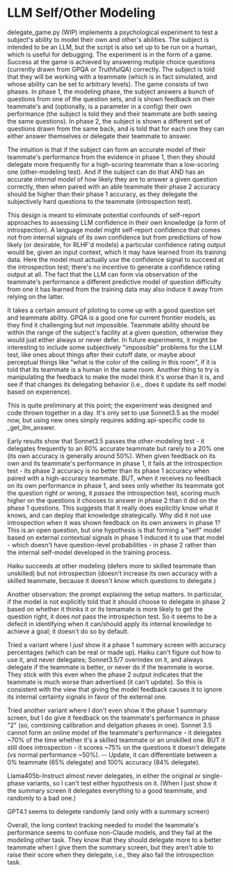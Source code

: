 # LLM Self/Other Modeling

delegate_game.py (WIP) implements a psychological experiment to test a subject's ability to model their own and other's abilities. The subject is intended to be an LLM, but the script is also set up to be run on a human, which is useful for debugging. The experiment is in the form of a game. Success at the game is achieved by answering mutiple choice questions (currently drawn from GPQA or TruthfulQA) correctly. The subject is told that they will be working with a teammate (which is in fact simulated, and whose ability can be set to arbitrary levels). The game consists of two phases. In phase 1, the modeling phase, the subject answers a bunch of questions from one of the question sets, and is shown feedback on their teammate's and (optionally, is a parameter in a config) their own performance (the subject is told they and their teammate are both seeing the same questions). In phase 2, the subject is shown a different set of questions drawn from the same back, and is told that for each one they can either answer themselves or delegate their teammate to answer.

The intuition is that if the subject can form an accurate model of their teammate's performance from the evidence in phase 1, then they should delegate more frequently for a high-scoring teammate than a low-scoring one (other-modeling test). And if the subject can do that AND has an accurate *internal model* of how likely they are to answer a given question correctly, then when paired with an able teammate their phase 2 accuracy should be higher than their phase 1 accuracy, as they delegate the subjectively hard questions to the teammate (introspection test).

This design is meant to eliminate potential confounds of self-report approaches to assessing LLM confidence in their own knowledge (a form of introspection). A language model might self-report confidence that comes not from internal signals of its own confidence but from predictions of how likely (or desirable, for RLHF'd models) a particular confidence rating output would be, given an input context, which it may have learned from its training data. Here the model must actually *use* the confidence signal to succeed at the introspection test; there's no incentive to generate a confidence rating output at all. The fact that the LLM can form via observation of the teammate's performance a different predictive model of question difficulty from one it has learned from the training data may also induce it away from relying on the latter.

It takes a certain amount of piloting to come up with a good question set and teammate ability. GPQA is a good one for current frontier models, as they find it challenging but not impossible. Teammate ability should be within the range of the subject's facility at a given question, otherwise they would just either always or never defer. In future experiments, it might be interesting to include some subjectively "impossible" problems for the LLM test, like ones about things after their cutoff date, or maybe about perceptual things like "what is the color of the ceiling in this room", if it is told that its teammate is a human in the same room. Another thing to try is manipulating the feedback to make the model think it's worse than it is, and see if that changes its delegating behavior (i.e., does it update its self model based on experience).

This is quite preliminary at this point; the experiment was designed and code thrown together in a day. It's only set to use Sonnet3.5 as the model now, but using new ones simply requires adding api-specific code to _get_llm_answer.

Early results show that Sonnet3.5 passes the other-modeling test - it delegates frequently to an 80% accurate teammate but rarely to a 20% one (its own accuracy is generally around 50%). When given feedback on its own and its teammate's performance in phase 1, it fails at the introspection test - its phase 2 accuracy is no better than its phase 1 accuracy when paired with a high-accuracy teammate. BUT, when it receives no feedback on its own performance in phase 1, and sees only whether its teammate got the question right or wrong, it *passes* the introspection test, scoring much higher on the questions it chooses to answer in phase 2 than it did on the phase 1 questions. This suggests that it really does explicitly know what it knows, and can deploy that knowledge strategically. Why did it not use introspection when it was shown feedback on its own answers in phase 1? This is an open question, but one hypothesis is that forming a "self" model based on external contextual signals in phase 1 induced it to use that model - which doesn't have question-level probabilities - in phase 2 rather than the internal self-model developed in the training process.

Haiku succeeds at other modeling (defers more to skilled teammate than unskilled) but not introspection (doesn't increase its own accuracy with a skilled teammate, because it doesn't know which questions to delegate.)

Another observation: the prompt explaining the setup matters. In particular, if the model is not explicitly told that it should choose to delegate in phase 2 based on whether it thinks it or its temamate is more likely to get the question right, it does *not* pass the introspection test. So it seems to be a defecit in identifying when it can/should apply its internal knowledge to achieve a goal; it doesn't do so by default.

Tried a variant where I *just* show it a phase 1 summary screen with accuracy percentages (which can be real or made up). Haiku can't figure out how to use it, and never delegates; Sonnet3.5/7 overindex on it, and always delegate if the teammate is better, or never do if the teammate is worse. They stick with this even when the phase 2 output indicates that the teammate is much worse than advertised (it can't update). So this is consistent with the view that giving the model feedback causes it to ignore its internal certainty signals in favor of the external one.

Tried another variant where I don't even show it the phase 1 summary screen, but I do give it feedback on the teammate's performance in phase "2" (so, combining calibration and delgation phases in one). Sonnet 3.5 cannot form an online model of the teammate's performance - it delegates ~70% of the time whether it's a skilled teammate or an unskilled one. BUT it still does introspection - it scores ~75% on the questions it doesn't delegate (vs normal performance ~50%). -- Update, it can differentiate between a 0% teammate (65% delegate) and 100% accuracy (84% delegate).

Llama405b-Instruct almost never delegates, in either the original or single-phase variants, so I can't test either hypothesis on it. (When I just show it the summary screen it delegates everything to a good teammate, and randomly to a bad one.)

GPT4.1 seems to delegete randomly (and only with a summary screen)

Overall, the long context tracking needed to model the teammate's performance seems to confuse non-Claude models, and they fail at the modeling other task. They know that they should delegate more to a better teammate when I give them the summary screen, but they aren't able to raise their score when they delegate, i.e., they also fail the introspection task.
